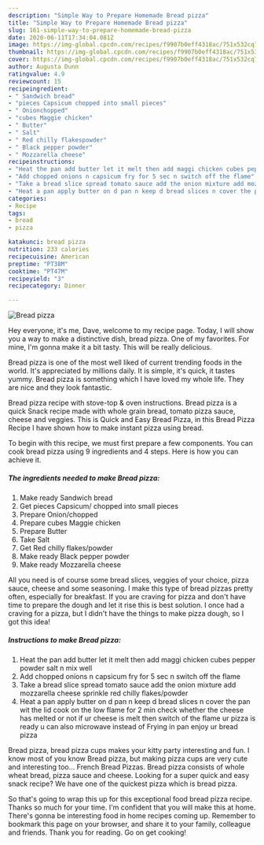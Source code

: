 ```yaml
---
description: "Simple Way to Prepare Homemade Bread pizza"
title: "Simple Way to Prepare Homemade Bread pizza"
slug: 161-simple-way-to-prepare-homemade-bread-pizza
date: 2020-06-11T17:34:04.081Z
image: https://img-global.cpcdn.com/recipes/f9907b0eff4318ac/751x532cq70/bread-pizza-recipe-main-photo.jpg
thumbnail: https://img-global.cpcdn.com/recipes/f9907b0eff4318ac/751x532cq70/bread-pizza-recipe-main-photo.jpg
cover: https://img-global.cpcdn.com/recipes/f9907b0eff4318ac/751x532cq70/bread-pizza-recipe-main-photo.jpg
author: Augusta Dunn
ratingvalue: 4.9
reviewcount: 15
recipeingredient:
- " Sandwich bread"
- "pieces Capsicum chopped into small pieces"
- " Onionchopped"
- "cubes Maggie chicken"
- " Butter"
- " Salt"
- " Red chilly flakespowder"
- " Black pepper powder"
- " Mozzarella cheese"
recipeinstructions:
- "Heat the pan add butter let it melt then add maggi chicken cubes pepper powder salt n mix well"
- "Add chopped onions n capsicum fry for 5 sec n switch off the flame"
- "Take a bread slice spread tomato sauce add the onion mixture add mozzarella cheese sprinkle red chilly flakes/powder"
- "Heat a pan apply butter on d pan n keep d bread slices n cover the pan wit the lid cook on the low flame for 2 min check whether the cheese has melted or not if ur cheese is melt then switch of the flame ur pizza is ready u can also microwave instead of Frying in pan enjoy ur bread pizza"
categories:
- Recipe
tags:
- bread
- pizza

katakunci: bread pizza 
nutrition: 233 calories
recipecuisine: American
preptime: "PT38M"
cooktime: "PT47M"
recipeyield: "3"
recipecategory: Dinner

---
```



![Bread pizza](https://img-global.cpcdn.com/recipes/f9907b0eff4318ac/751x532cq70/bread-pizza-recipe-main-photo.jpg)

Hey everyone, it's me, Dave, welcome to my recipe page. Today, I will show you a way to make a distinctive dish, bread pizza. One of my favorites. For mine, I'm gonna make it a bit tasty. This will be really delicious.

Bread pizza is one of the most well liked of current trending foods in the world. It's appreciated by millions daily. It is simple, it's quick, it tastes yummy. Bread pizza is something which I have loved my whole life. They are nice and they look fantastic.

Bread pizza recipe with stove-top &amp; oven instructions. Bread pizza is a quick Snack recipe made with whole grain bread, tomato pizza sauce, cheese and veggies. This is Quick and Easy Bread Pizza, in this Bread Pizza Recipe I have shown how to make instant pizza using bread.


To begin with this recipe, we must first prepare a few components. You can cook bread pizza using 9 ingredients and 4 steps. Here is how you can achieve it.

<!--inarticleads1-->

##### The ingredients needed to make Bread pizza:

1. Make ready  Sandwich bread
1. Get pieces Capsicum/ chopped into small pieces
1. Prepare  Onion/chopped
1. Prepare cubes Maggie chicken
1. Prepare  Butter
1. Take  Salt
1. Get  Red chilly flakes/powder
1. Make ready  Black pepper powder
1. Make ready  Mozzarella cheese


All you need is of course some bread slices, veggies of your choice, pizza sauce, cheese and some seasoning. I make this type of bread pizzas pretty often, especially for breakfast. If you are craving for pizza and don&#39;t have time to prepare the dough and let it rise this is best solution. I once had a craving for a pizza, but I didn&#39;t have the things to make pizza dough, so I got this idea! 

<!--inarticleads2-->

##### Instructions to make Bread pizza:

1. Heat the pan add butter let it melt then add maggi chicken cubes pepper powder salt n mix well
1. Add chopped onions n capsicum fry for 5 sec n switch off the flame
1. Take a bread slice spread tomato sauce add the onion mixture add mozzarella cheese sprinkle red chilly flakes/powder
1. Heat a pan apply butter on d pan n keep d bread slices n cover the pan wit the lid cook on the low flame for 2 min check whether the cheese has melted or not if ur cheese is melt then switch of the flame ur pizza is ready u can also microwave instead of Frying in pan enjoy ur bread pizza


Bread pizza, bread pizza cups makes your kitty party interesting and fun. I know most of you know Bread pizza, but making pizza cups are very cute and interesting too… French Bread Pizzas. Bread pizza consists of whole wheat bread, pizza sauce and cheese. Looking for a super quick and easy snack recipe? We have one of the quickest pizza which is bread pizza. 

So that's going to wrap this up for this exceptional food bread pizza recipe. Thanks so much for your time. I'm confident that you will make this at home. There's gonna be interesting food in home recipes coming up. Remember to bookmark this page on your browser, and share it to your family, colleague and friends. Thank you for reading. Go on get cooking!
